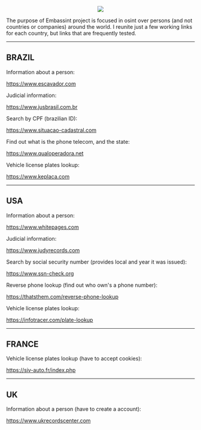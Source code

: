 
<p align="center">
  <img src="https://github.com/heltonx/embasint/assets/52825808/703cd256-e9ba-4de1-ac82-0463bfc3cb67" />
</p>

The purpose of Embassint project is focused in osint over persons (and not countries or companies) around the world. I reunite just a few working links for each country, but links that are frequently tested.

------------
BRAZIL
------------

Information about a person:

https://www.escavador.com

Judicial information:

https://www.jusbrasil.com.br

Search by CPF (brazilian ID):

https://www.situacao-cadastral.com

Find out what is the phone telecom, and the state:

https://www.qualoperadora.net

Vehicle license plates lookup:

https://www.keplaca.com

------------
USA
------------

Information about a person:

https://www.whitepages.com

Judicial information:

https://www.judyrecords.com

Search by social security number (provides local and year it was issued):

https://www.ssn-check.org

Reverse phone lookup (find out who own's a phone number):

https://thatsthem.com/reverse-phone-lookup

Vehicle license plates lookup:

https://infotracer.com/plate-lookup

------------
FRANCE
------------

Vehicle license plates lookup (have to accept cookies):

https://siv-auto.fr/index.php

------------
UK
------------

Information about a person (have to create a account):

https://www.ukrecordscenter.com

